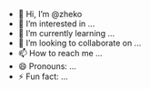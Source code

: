 - 👋 Hi, I’m @zheko
- 👀 I’m interested in ...
- 🌱 I’m currently learning ...
- 💞️ I’m looking to collaborate on ...
- 📫 How to reach me ...
- 😄 Pronouns: ...
- ⚡ Fun fact: ...

<!---
zhelyazkovse/zhelyazkovse is a ✨ special ✨ repository because its `README.md` (this file) appears on your GitHub profile.
You can click the Preview link to take a look at your changes.
--->
